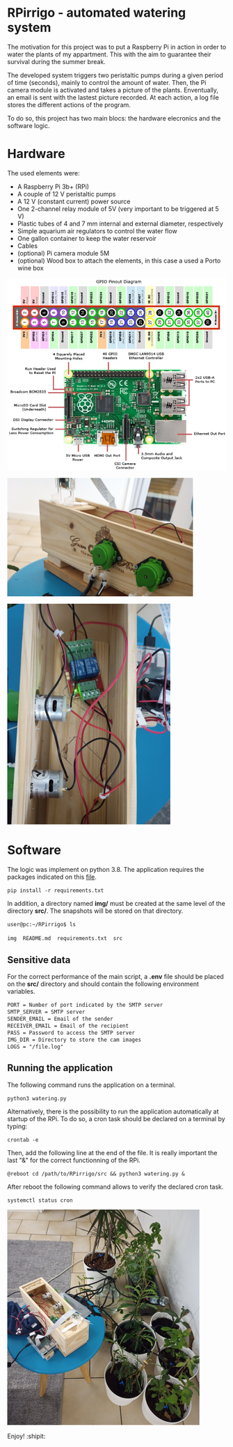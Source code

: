 # RPirrigo - automated watering system

The motivation for this project was to put a Raspberry Pi in action in order to water the plants of my appartment. This with the aim to guarantee their survival during 
the summer break.

The developed system triggers two peristaltic pumps during a given
period of time (seconds), mainly to control the amount of water. Then, the Pi camera module is activated and takes a picture of the plants. Enventually, an email is sent with the lastest picture recorded. At each action, a log file stores the different actions of the program.

To do so, this project has two main blocs: the hardware elecronics and 
the software logic.

# Hardware

The used elements were: 

* A Raspberry Pi 3b+ (RPi)
* A couple of 12 V peristaltic pumps 
* A 12 V (constant current) power source
* One 2-channel relay module of 5V (very important to be triggered at 5 V)
* Plastic tubes of 4 and 7 mm internal and external diameter, respectively
* Simple aquarium air regulators to control the water flow
* One gallon container to keep the water reservoir
* Cables
* (optional) Pi camera module 5M
* (optional) Wood box to attach the elements, in this case a used a Porto wine box

![RPi 3b+ GPIO distribution](https://github.com/AaronMillOro/RPirrigo/blob/main/img/rpi_gpio.png)

![pumps and Pi cam attached to a Porto wine wood box](https://github.com/AaronMillOro/RPirrigo/blob/main/img/pumps_cam.png)

![5V relay channel next to RPi and peristaltic pumps](https://github.com/AaronMillOro/RPirrigo/blob/main/img/relay.png)

# Software

The logic was implement on python 3.8. The application requires the packages indicated on this [file](https://github.com/AaronMillOro/RPirrigo/blob/main/requirements.txt). 

```
pip install -r requirements.txt
```

In addition,  a directory named **img/** must be created at the same level of 
the directory **src/**. The snapshots will be stored on that directory.

```
user@pc:~/RPirrigo$ ls

img  README.md  requirements.txt  src
```

## Sensitive data

For the correct performance of the main script, a **.env** file should be placed on the **src/** directory and should contain the following environment variables.
 
```
PORT = Number of port indicated by the SMTP server
SMTP_SERVER = SMTP server
SENDER_EMAIL = Email of the sender
RECEIVER_EMAIL = Email of the recipient
PASS = Password to access the SMTP server
IMG_DIR = Directory to store the cam images
LOGS = "/file.log"
```

## Running the application

The following command runs the application on a terminal.

```
python3 watering.py
```

Alternatively, there is the possibility to run the application automatically at startup of the RPi. To do so, a cron task should be declared on a terminal by typing:

```
crontab -e
```
Then, add the following line at the end of the file. It is really important the last "&" for the correct functionning of the RPi.

```
@reboot cd /path/to/RPirrigo/src && python3 watering.py &
```
After reboot the following command allows to verify the declared cron task.

```
systemctl status cron
```

![system in action](https://github.com/AaronMillOro/RPirrigo/blob/main/img/watering_syst.png)

Enjoy! :shipit: